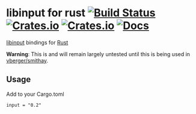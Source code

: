 # libinput for rust [![Build Status](https://travis-ci.org/rusty-desktop/input.rs.svg?branch=master)](https://travis-ci.org/rusty-desktop/input.rs) [![Crates.io](https://img.shields.io/crates/v/input.svg)](https://crates.io/crates/input) [![Crates.io](https://img.shields.io/crates/l/input.svg)](https://crates.io/crates/input) [![Docs](https://img.shields.io/badge/style-matrix-blue.svg?style=flat&label=docs.rs)](https://docs.rs/input/)

[libinput](https://wayland.freedesktop.org/libinput/doc/latest/) bindings for [Rust](https://www.rust-lang.org)

**Warning**: This is and will remain largely untested until this is being used in [vberger/smithay](https://github.com/vberger/smithay).

## Usage

Add to your Cargo.toml
```
input = "0.2"
```
